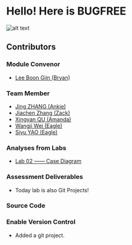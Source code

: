 # Hello! Here is BUGFREE
![alt text](../images/bugfree.gif "logo")
## Contributors
### Module Convenor
- [Lee Boon Giin (Bryan)](contributors/bryanlbg.md)
### Team Member
- [Jing ZHANG (Ankie)](contributors/JingZHANG.md)
- [Jiachen Zhang (Zack)](contributors/JiachenZhang.md)
- [Xingyan QU (Amanda)](contributors/Weird.md)
- [Wangji Wei (Eagle)](contributors/WangjiWei.md)
- [Siyu YAO (Eagle)](contributors/SiyuYao.md)

### Analyses from Labs
- [Lab 02 —— Case Diagram](docs/Lab02.md)

### Assessment Deliverables
- Today lab is also Git Projects!

### Source Code

### Enable Version Control
- Added a git project.

